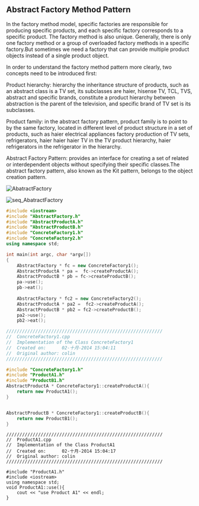 ## Abstract Factory Method Pattern

In the factory method model, specific factories are responsible for producing specific products, and each specific factory corresponds to a specific product. The factory method is also unique. Generally, there is only one factory method or a group of overloaded factory methods in a specific factory.But sometimes we need a factory that can provide multiple product objects instead of a single product object.

In order to understand the factory method pattern more clearly, two concepts need to be introduced first:

Product hierarchy: hierarchy the inheritance structure of products, such as an abstract class is a TV set, its subclasses are haier, hisense TV, TCL, TVS, abstract and specific brands, constitute a product hierarchy between abstraction is the parent of the television, and specific brand of TV set is its subclasses.

Product family: in the abstract factory pattern, product family is to point to by the same factory, located in different level of product structure in a set of products, such as haier electrical appliances factory production of TV sets, refrigerators, haier haier haier TV in the TV product hierarchy, haier refrigerators in the refrigerator in the hierarchy.

Abstract Factory Pattern: provides an interface for creating a set of related or interdependent objects without specifying their specific classes.The abstract factory pattern, also known as the Kit pattern, belongs to the object creation pattern.

![AbatractFactory](https://github.com/leekeiling/Design%20Mode/blob/master/pics/AbatractFactory.jpg?raw=true)

![seq_AbatractFactory](https://github.com/leekeiling/Design%20Mode/blob/master/pics/seq_AbatractFactory.jpg?raw=true)

```C++
#include <iostream>
#include "AbstractFactory.h"
#include "AbstractProductA.h"
#include "AbstractProductB.h"
#include "ConcreteFactory1.h"
#include "ConcreteFactory2.h"
using namespace std;

int main(int argc, char *argv[])
{
	AbstractFactory * fc = new ConcreteFactory1();
	AbstractProductA * pa =  fc->createProductA();
	AbstractProductB * pb = fc->createProductB();
	pa->use();
	pb->eat();
	
	AbstractFactory * fc2 = new ConcreteFactory2();
	AbstractProductA * pa2 =  fc2->createProductA();
	AbstractProductB * pb2 = fc2->createProductB();
	pa2->use();
	pb2->eat();
```

```C++
///////////////////////////////////////////////////////////
//  ConcreteFactory1.cpp
//  Implementation of the Class ConcreteFactory1
//  Created on:      02-十月-2014 15:04:11
//  Original author: colin
///////////////////////////////////////////////////////////

#include "ConcreteFactory1.h"
#include "ProductA1.h"
#include "ProductB1.h"
AbstractProductA * ConcreteFactory1::createProductA(){
	return new ProductA1();
}


AbstractProductB * ConcreteFactory1::createProductB(){
	return new ProductB1();
}
```

```
///////////////////////////////////////////////////////////
//  ProductA1.cpp
//  Implementation of the Class ProductA1
//  Created on:      02-十月-2014 15:04:17
//  Original author: colin
///////////////////////////////////////////////////////////

#include "ProductA1.h"
#include <iostream>
using namespace std;
void ProductA1::use(){
	cout << "use Product A1" << endl;
}
```
